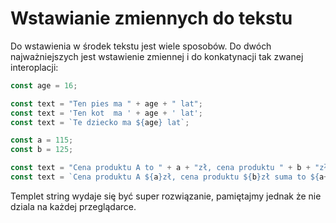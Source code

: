 # Wstawianie zmiennych do tekstu

Do wstawienia w środek tekstu jest wiele sposobów. Do dwóch najważniejszych jest wstawienie zmiennej i do konkatynacji tak zwanej interoplacji:

```js
const age = 16;

const text = "Ten pies ma " + age + " lat";
const text = 'Ten kot  ma ' + age + ' lat';
const text = `Te dziecko ma ${age} lat`;

const a = 115;
const b = 125;

const text = "Cena produktu A to " + a + "zł, cena produktu " + b + "zł, a suma to " + (a + b) + "zł"; 
const text = `Cena produktu A ${a}zł, cena produktu ${b}zł suma to ${a+b}zł`;
```

Templet string wydaje się być super rozwiązanie, pamiętajmy jednak że nie dziala na każdej przeglądarce.